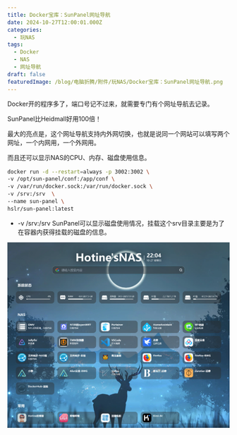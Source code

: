 ```yaml
---
title: Docker宝库：SunPanel网址导航
date: 2024-10-27T12:00:01.000Z
categories:
  - 玩NAS
tags:
  - Docker
  - NAS
  - 网址导航
draft: false
featuredImage: /blog/电脑折腾/附件/玩NAS/Docker宝库：SunPanel网址导航.png
---
```

Docker开的程序多了，端口号记不过来，就需要专门有个网址导航去记录。

SunPanel比Heidmall好用100倍！

最大的亮点是，这个网址导航支持内外网切换，也就是说同一个网站可以填写两个网址，一个内网用，一个外网用。

而且还可以显示NAS的CPU、内存、磁盘使用信息。

```bash
docker run -d --restart=always -p 3002:3002 \
-v /opt/sun-panel/conf:/app/conf \
-v /var/run/docker.sock:/var/run/docker.sock \
-v /srv:/srv  \
--name sun-panel \
hslr/sun-panel:latest
```
+ -v /srv:/srv SunPanel可以显示磁盘使用情况，挂载这个srv目录主要是为了在容器内获得挂载的磁盘的信息。

![Docker宝库：SunPanel网址导航.png](/blog/电脑折腾/附件/玩NAS/Docker宝库：SunPanel网址导航.png)
